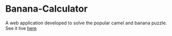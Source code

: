 # Banana-Calculator
A web application developed to solve the popular  camel and banana puzzle. See it live [here](https://shrouded-retreat-20326.herokuapp.com/index.html)